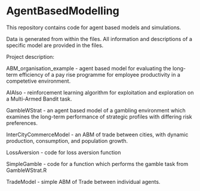 # AgentBasedModelling
This repository contains code for agent based models and simulations.

Data is generated from within the files. All information and descriptions of a specific model are provided in the files.

Project description:

ABM_organisation_example - agent based model for evaluating the long-term efficiency of a pay rise programme for employee productivity in a competetive environment.

AIAlso - reinforcement learning algorithm for exploitation and exploration on a Multi-Armed Bandit task.

GambleWStrat - an agent based model of a gambling environment which examines the long-term performance of strategic profiles with differing risk preferences.

InterCityCommerceModel - an ABM of trade between cities, with dynamic production, consumption, and population growth. 

LossAversion - code for loss aversion function

SimpleGamble - code for a function which performs the gamble task from GambleWStrat.R

TradeModel - simple ABM of Trade between individual agents.
